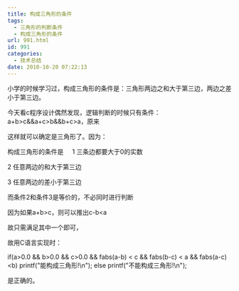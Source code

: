 ```yaml
---
title: 构成三角形的条件
tags:
  - 三角形的判断条件
  - 构成三角形的条件
url: 991.html
id: 991
categories:
  - 技术总结
date: 2010-10-20 07:22:13
---
```


小学的时候学习过，构成三角形的条件是：三角形两边之和大于第三边，两边之差小于第三边。  
  
今天看c程序设计偶然发现，逻辑判断的时候只有条件：a+b>c&&a+c>b&&b+c>a，原来  
  
这样就可以确定是三角形了。因为：  
  
构成三角形的条件是     1 三条边都要大于0的实数

2 任意两边的和大于第三边

3 任意两边的差小于第三边

而条件2和条件3是等价的，不必同时进行判断

因为如果a+b>c，则可以推出c-b<a

故只需满足其中一个即可，

故用C语言实现时：

if(a>0.0 && b>0.0 && c>0.0 && fabs(a-b) < c && fabs(b-c) < a && fabs(a-c) <b) printf("能构成三角形!\\n"); else printf("不能构成三角形!\\n");

是正确的。